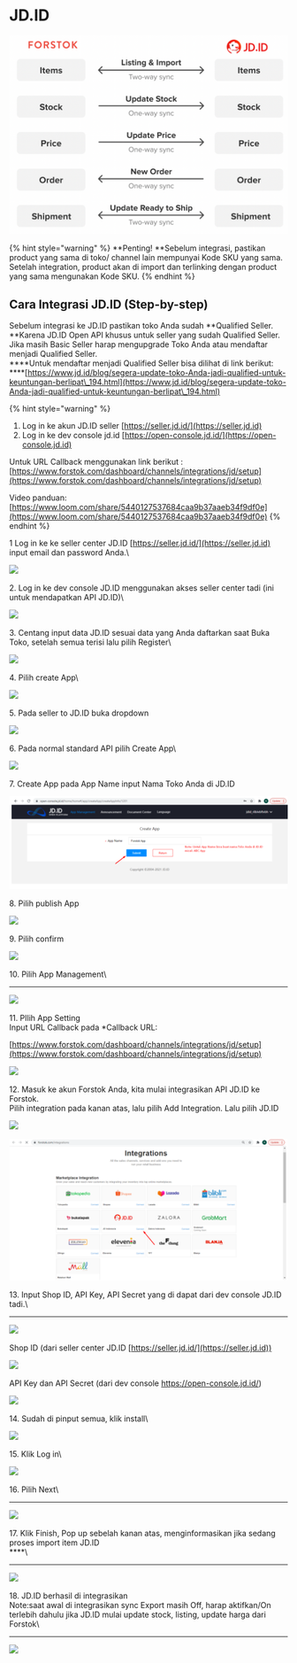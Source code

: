 # JD.ID

![](../../.gitbook/assets/screen-shot-2021-05-31-at-1.13.24-pm.png)

{% hint style="warning" %}
**Penting!  **Sebelum integrasi, pastikan product yang sama di toko/ channel lain mempunyai Kode SKU yang sama. Setelah integration, product akan di import dan terlinking dengan product yang sama mengunakan Kode SKU.
{% endhint %}

## Cara Integrasi JD.ID (Step-by-step)

Sebelum integrasi ke JD.ID pastikan toko Anda sudah **Qualified Seller. **Karena JD.ID Open API khusus untuk seller yang sudah Qualified Seller. Jika masih Basic Seller harap mengupgrade Toko Anda atau mendaftar menjadi Qualified Seller.\
****Untuk mendaftar menjadi Qualified Seller bisa dilihat di link berikut:\
****[https://www.jd.id/blog/segera-update-toko-Anda-jadi-qualified-untuk-keuntungan-berlipat\_194.html](https://www.jd.id/blog/segera-update-toko-Anda-jadi-qualified-untuk-keuntungan-berlipat\_194.html)

{% hint style="warning" %}
1. Log in ke akun JD.ID seller [https://seller.jd.id/](https://seller.jd.id)
2. Log in ke dev console jd.id [https://open-console.jd.id/](https://open-console.jd.id)

Untuk URL Callback menggunakan link berikut : [https://www.forstok.com/dashboard/channels/integrations/jd/setup](https://www.forstok.com/dashboard/channels/integrations/jd/setup)

Video panduan: [https://www.loom.com/share/5440127537684caa9b37aaeb34f9df0e](https://www.loom.com/share/5440127537684caa9b37aaeb34f9df0e)
{% endhint %}



1 Log in ke ke seller center JD.ID [https://seller.jd.id/](https://seller.jd.id) input email dan password Anda.\


![](https://lh3.googleusercontent.com/TFHNnpmnWhw9Ro8bal4tcPv1SHuyjq0\_md8TyHja88PNNuOYNKgxobL2l02Aoa-k9kU25TSTlhf0lJqigsliVr6citzXJ70EuRV8-kXfAF1vox6i\_m3B5dH6mdQAWflqT-mUlIUM)

2\. Log in ke dev console JD.ID menggunakan akses seller center tadi (ini untuk mendapatkan API JD.ID)\


![](https://lh4.googleusercontent.com/OBjmmL034kjAtVQM7CVIWzg0y36O023OZW5M8dAB-nhqiabmmbM3oEXZxZ0cDN3rGYsjrWLHCLPm-89nOOAz12C14\_OV-rOPF9ogyflpvfB\_1FLdc8T\_yxRtWqyD6Yijvkco6Hrc)

3\. Centang input data JD.ID sesuai data yang Anda daftarkan saat Buka Toko, setelah semua terisi lalu pilih Register\


![](https://lh5.googleusercontent.com/Vppkehpv1pV2x3dwRK08aMUNEpWpr4nBdWN3-npgml226BMXa569aMIbxyo8Mnckrz03shggSg0081PRNkttTIeOnKPXKiFi6M86e7kWHLps2B0Dsrue59UX2hgMAsMB13GE42nK)

4\. Pilih create App\


![](https://lh4.googleusercontent.com/5gWRuXu7qCrAq6owF1du95uTA1odQIv3TbSuYDSlaxRTS\_BlDd0TLh9\_\_8c82P4egEyAfgOOnF1PQ0CqDmxKs8rkwGn3TR7dgUZp10WROrfa2CtRfgjdv77nvhWkUyhJqkXxrA7W)

5\. Pada seller to JD.ID buka dropdown

![](https://lh6.googleusercontent.com/-bi4J4u6ZKrJLkszwIIUW5wk0Z8\_iLcWAIyq873UaKqw6wXsgfSFVjZYWc5hiNVx6C1CGrxU0kYBl3FtqQoFk5wUrWhXWQX3eZzxQlxg3Jyh631fz9QLkScj0VP0qdaKQitn0v7k)

6\. Pada normal standard API pilih Create App\


![](https://lh5.googleusercontent.com/M7uaep58Wdz8r2X9DPuqImMxLN0lXsdgEmLc0\_2\_q\_Nq1MyPM\_mJQAayQCzIMNaf\_rXE7FjIIAn\_OFBaX5drccKWNT-1Pf-OsyCdHY4g-W0TB8JcFnHsC8LsOCngXnzprARG0ND2)

7\. Create App pada App Name input Nama Toko Anda di JD.ID

![](<../../.gitbook/assets/image (410).png>)

8\. Pilih publish App

![](https://lh5.googleusercontent.com/fqLjdYHqZmeYdB7-sKbcTQuHO9as1wGY\_7LRvPLkydR-U57oVkYu6PJeRHfNUkXQGb8cIXlm7MtI6agDNJLCTq\_w7Xa\_0UZo3n1drCv\_kBq1x0lLiVQFx60q6hV9JOtKzvHmcO1P)

9\. Pilih confirm

![](https://lh3.googleusercontent.com/H16CBg3i1OQ53Zpd9J7Ux74WbdO-YK5qCFKBXk5W5\_INAMtygitVPQ47Jn2O0xP\_D1M3SuvQJJVG0NVA8Y2ntDswYLRy4iZ5JZKiG5tq0ZyJ\_8T1fagGs1vUThefZzAqOJ9Eiqs-)

10\. Pilih App Management\
****

![](https://lh5.googleusercontent.com/HcNoUyJRo3o3ssZtMuf6f7GDWW90gsaOACj34TM256ue43fY4cInRXOX-s9yPd6gHATcR1qbfeG0ohLw85DXxQI0NtvVhK4H6hiCTZywFjZcBHJTZRfOTVfJSdrpjhZgXOdI0e2D)

11\. PIlih App Setting\
Input URL Callback pada \*Callback URL:

[https://www.forstok.com/dashboard/channels/integrations/jd/setup](https://www.forstok.com/dashboard/channels/integrations/jd/setup)

![](https://lh6.googleusercontent.com/IRbJz2M4R5EK7swczSHEq47EUJfUVphx9vpX4TRYS9rs979t8Xag75zrg2cjMdDcTi6kHCA6LndFRayv0SHDXM4Tnt2SyrZQAoZD7WlJzccT5GbmMxIt2P48n983dzsd7XpzSjNj)

12\. Masuk ke akun Forstok Anda, kita mulai integrasikan API JD.ID ke Forstok.\
Pilih integration pada kanan atas, lalu pilih Add Integration. Lalu pilih JD.ID

![](https://lh3.googleusercontent.com/eU0sSGleiF7yTRexdL6G9iU61iVoi874rOHvxivBIHIx432gwjsLKI2uFf5g\_GAiHADEhAyq9Cw3HIes2WJu1YoMzADr9d-WAqRWZxX5NnYwhH3ySN3eyL9rw0xdIgW0zDTNMNM1)

![](<../../.gitbook/assets/image (409).png>)

13\. Input Shop ID, API Key, API Secret yang di dapat dari dev console JD.ID tadi.\
****

![](https://lh6.googleusercontent.com/HS0E6ZzmUa4frG\_ctQGrCdvfLcS-Vkp6nhMzXjFFNrBL28taIrckjGH60PdWyKBc0BU4drHiRpaxBzEyU9xXhbvqO0WeNGElzAof2qzI1MwxtetfMI4vnLmZcZD\_qA0-LJNlj\_RW)

Shop ID (dari seller center JD.ID [https://seller.jd.id/](https://seller.jd.id))

![](https://lh6.googleusercontent.com/iZcFGi4Tm6WbNOURHe1L1TtUkacZKp08P4DiBalDxbgy5Q8YZCD-7D7WvLeGjBj5s7ntS-QuSICFkC\_TLoj83VH3D7VXNIwt3D2eQTW69pTuoC1oyLRpwpf8KvzMIQsNXOv9yyY1)

API Key dan API Secret (dari dev console https://open-console.jd.id/)

![](https://lh3.googleusercontent.com/loXZ2V1Gtj76\_hgmAP31MDDiyg6pggzFrKIvhpzMSQOKtBCZhMvcgt9-ChJ-kbkG6\_9cIL9fe\_C4sCRq5sKCecD058QAE0rGfSeDwOylyMp-B2DbunEnKILxzF6ETCWQO\_wLu8aH)

14\. Sudah di pinput semua, klik install\


![](https://lh4.googleusercontent.com/qhdFR5\_YKFp9jDOj29HS-LKEoh58geRbO4QWfdPM4Lu57q1owx751scTTkROY5T7lv6uCieX4winUapxYpjcWqjA6STKsBszpC456qgDTqySZqwpYCVUnCZhCPY2jbSSi8Wq7kJo)

15\. Klik Log in\


![](https://lh6.googleusercontent.com/XmWcuZJqA9FrCQU70mQ-KGHWKENpVA50Bigl2hXu5KlAeDn\_IVI9YAf3\_uViQ\_BTTucYqjylvugXf0fuHEKRgaseXZ6YKx4iLIwJ5HE46C0eOy3jxdmgavDpqh3dzkGtSsEe\_Wb0)

16\. Pilih Next\
****

![](https://lh6.googleusercontent.com/AeMzspQrycnmZEQCYkCdN3Cjs6HGZevJe3HWSo-Bg3\_x\_w0xtPsXla74jHBeUiB6Ue6Ch0eLM-0RC67IG7T5AB7EE9g\_DwR1HxnHP3GwPrNSISQSiKxukehK5PaNGHNtFiMwCJsd)

17\. Klik Finish, Pop up sebelah kanan atas, menginformasikan jika sedang proses import item JD.ID\
****\
****

![](https://lh3.googleusercontent.com/qZtoz03SdTGvZHn3zrspapFkFdcRrK1iAdpRdz2ST1qSBfrEz0hPrKL66KvwkQ7aV9hBIialFybG9XfY0p7go4GIizFuF5wEgaHDMYj0u4y2BfMqA3\_0YQqalPriZhRcYJU5f\_NG)

18\. JD.ID berhasil di integrasikan\
Note:saat awal di integrasikan sync Export masih Off, harap aktifkan/On terlebih dahulu jika JD.ID mulai update stock, listing, update harga dari Forstok\
****

![](https://lh3.googleusercontent.com/u8SknBniwzULnESwMyEQ\_2xlgw\_mk3L2PQszAl13sLTBE1RZFiFfbDQMwzT2aIfEZxodOnkfpdoiHoxrs3NnqiyCNcBXx2EJrmpYDu1zb8TcfrcIrJLsoOmQ9yhZaSyEg40\_DtJu)
